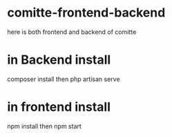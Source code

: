 # comitte-frontend-backend
here is both frontend and backend of comitte
# in Backend install
composer install 
then 
php artisan serve

# in frontend install 
npm install
then 
npm start

